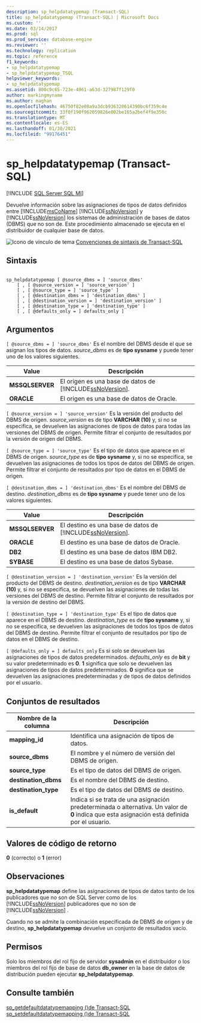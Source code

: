 ```yaml
---
description: sp_helpdatatypemap (Transact-SQL)
title: sp_helpdatatypemap (Transact-SQL) | Microsoft Docs
ms.custom: ''
ms.date: 03/14/2017
ms.prod: sql
ms.prod_service: database-engine
ms.reviewer: ''
ms.technology: replication
ms.topic: reference
f1_keywords:
- sp_helpdatatypemap
- sp_helpdatatypemap_TSQL
helpviewer_keywords:
- sp_helpdatatypemap
ms.assetid: 800c9c65-723e-4961-a63d-327987f129f0
author: markingmyname
ms.author: maghan
ms.openlocfilehash: 46750f82e08a9a3dcb936320614390bc6f359c4e
ms.sourcegitcommit: 33f0f190f962059826e002be165a2bef4f9e350c
ms.translationtype: MT
ms.contentlocale: es-ES
ms.lasthandoff: 01/30/2021
ms.locfileid: "99176451"
---
```

# <a name="sp_helpdatatypemap-transact-sql"></a>sp_helpdatatypemap (Transact-SQL)
[!INCLUDE [SQL Server SQL MI](../../includes/applies-to-version/sql-asdbmi.md)]

  Devuelve información sobre las asignaciones de tipos de datos definidos entre [!INCLUDE[msCoName](../../includes/msconame-md.md)] [!INCLUDE[ssNoVersion](../../includes/ssnoversion-md.md)] y [!INCLUDE[ssNoVersion](../../includes/ssnoversion-md.md)] los sistemas de administración de bases de datos (DBMS) que no son de. Este procedimiento almacenado se ejecuta en el distribuidor de cualquier base de datos.  
  
 ![Icono de vínculo de tema](../../database-engine/configure-windows/media/topic-link.gif "Icono de vínculo de tema") [Convenciones de sintaxis de Transact-SQL](../../t-sql/language-elements/transact-sql-syntax-conventions-transact-sql.md)  
  
## <a name="syntax"></a>Sintaxis  
  
```  
  
sp_helpdatatypemap [ @source_dbms = ] 'source_dbms'   
    [ , [ @source_version = ] 'source_version' ]  
    [ , [ @source_type = ] 'source_type' ]   
    [ , [ @destination_dbms = ] 'destination_dbms' ]  
    [ , [ @destination_version = ] 'destination_version' ]  
    [ , [ @destination_type = ] 'destination_type' ]  
    [ , [ @defaults_only = ] defaults_only ]  
```  
  
## <a name="arguments"></a>Argumentos  
`[ @source_dbms = ] 'source_dbms'` Es el nombre del DBMS desde el que se asignan los tipos de datos. *source_dbms* es de **tipo sysname** y puede tener uno de los valores siguientes.  
  
|Value|Descripción|  
|-----------|-----------------|  
|**MSSQLSERVER**|El origen es una base de datos de [!INCLUDE[ssNoVersion](../../includes/ssnoversion-md.md)].|  
|**ORACLE**|El origen es una base de datos de Oracle.|  
  
`[ @source_version = ] 'source_version'` Es la versión del producto del DBMS de origen. *source_version* es de tipo **VARCHAR (10)** y, si no se especifica, se devuelven las asignaciones de tipos de datos para todas las versiones del DBMS de origen. Permite filtrar el conjunto de resultados por la versión de origen del DBMS.  
  
`[ @source_type = ] 'source_type'` Es el tipo de datos que aparece en el DBMS de origen. *source_type* es de **tipo sysname** y, si no se especifica, se devuelven las asignaciones de todos los tipos de datos del DBMS de origen. Permite filtrar el conjunto de resultados por tipo de datos en el DBMS de origen.  
  
`[ @destination_dbms = ] 'destination_dbms'` Es el nombre del DBMS de destino. *destination_dbms* es de **tipo sysname** y puede tener uno de los valores siguientes.  
  
|Value|Descripción|  
|-----------|-----------------|  
|**MSSQLSERVER**|El destino es una base de datos de [!INCLUDE[ssNoVersion](../../includes/ssnoversion-md.md)].|  
|**ORACLE**|El destino es una base de datos de Oracle.|  
|**DB2**|El destino es una base de datos IBM DB2.|  
|**SYBASE**|El destino es una base de datos Sybase.|  
  
`[ @destination_version = ] 'destination_version'` Es la versión del producto del DBMS de destino. *destination_version* es de tipo **VARCHAR (10)** y, si no se especifica, se devuelven las asignaciones de todas las versiones del DBMS de destino. Permite filtrar el conjunto de resultados por la versión de destino del DBMS.  
  
`[ @destination_type = ] 'destination_type'` Es el tipo de datos que aparece en el DBMS de destino. *destination_type* es de **tipo sysname** y, si no se especifica, se devuelven las asignaciones de todos los tipos de datos del DBMS de destino. Permite filtrar el conjunto de resultados por tipo de datos en el DBMS de destino.  
  
`[ @defaults_only = ] defaults_only` Es si solo se devuelven las asignaciones de tipos de datos predeterminados. *defaults_only* es de **bit** y su valor predeterminado es **0**. **1** significa que solo se devuelven las asignaciones de tipos de datos predeterminados. **0** significa que se devuelven las asignaciones predeterminadas y de tipos de datos definidos por el usuario.  
  
## <a name="result-sets"></a>Conjuntos de resultados  
  
|Nombre de la columna|Descripción|  
|-----------------|-----------------|  
|**mapping_id**|Identifica una asignación de tipos de datos.|  
|**source_dbms**|El nombre y el número de versión del DBMS de origen.|  
|**source_type**|Es el tipo de datos del DBMS de origen.|  
|**destination_dbms**|Es el nombre del DBMS de destino.|  
|**destination_type**|Es el tipo de datos del DBMS de destino.|  
|**is_default**|Indica si se trata de una asignación predeterminada o alternativa. Un valor de **0** indica que esta asignación está definida por el usuario.|  
  
## <a name="return-code-values"></a>Valores de código de retorno  
 **0** (correcto) o **1** (error)  
  
## <a name="remarks"></a>Observaciones  
 **sp_helpdatatypemap** define las asignaciones de tipos de datos tanto de los publicadores que no son de SQL Server como de los [!INCLUDE[ssNoVersion](../../includes/ssnoversion-md.md)] publicadores que no son de [!INCLUDE[ssNoVersion](../../includes/ssnoversion-md.md)] .  
  
 Cuando no se admite la combinación especificada de DBMS de origen y de destino, **sp_helpdatatypemap** devuelve un conjunto de resultados vacío.  
  
## <a name="permissions"></a>Permisos  
 Solo los miembros del rol fijo de servidor **sysadmin** en el distribuidor o los miembros del rol fijo de base de datos **db_owner** en la base de datos de distribución pueden ejecutar **sp_helpdatatypemap**.  
  
## <a name="see-also"></a>Consulte también  
 [sp_getdefaultdatatypemapping &#40;&#41;de Transact-SQL ](../../relational-databases/system-stored-procedures/sp-getdefaultdatatypemapping-transact-sql.md)   
 [sp_setdefaultdatatypemapping &#40;&#41;de Transact-SQL ](../../relational-databases/system-stored-procedures/sp-setdefaultdatatypemapping-transact-sql.md)  
  
  
